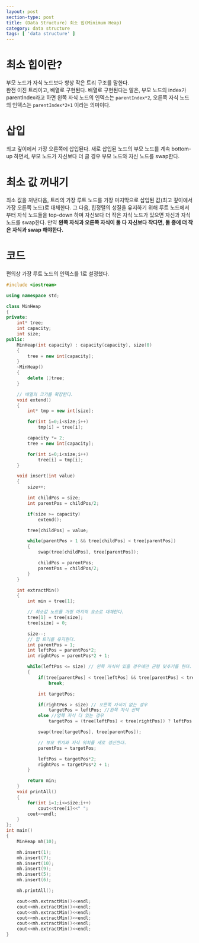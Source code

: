 ```yaml
---
layout: post
section-type: post
title: (Data Structure) 최소 힙(Minimum Heap)
category: data structure
tags: [ 'data structure' ]
---
```


# 최소 힙이란?

부모 노드가 자식 노드보다 항상 작은 트리 구조를 말한다.  
완전 이진 트리이고, 배열로 구현된다. 배열로 구현된다는 말은, 부모 노드의 index가 parentIndex라고 하면 왼쪽 자식 노드의 인덱스는 `parentIndex*2`, 오른쪽 자식 노드의 인덱스는 `parentIndex*2+1` 이라는 의미이다.

# 삽입

최고 깊이에서 가장 오른쪽에 삽입된다. 새로 삽입된 노드의 부모 노드를 계속 bottom-up 하면서, 부모 노드가 자신보다 더 클 경우 부모 노드와 자신 노드를 swap한다.  

# 최소 값 꺼내기

최소 값을 꺼낸다음, 트리의 가장 루트 노드를 가장 마지막으로 삽입된 값(최고 깊이에서 가장 오른쪽 노드)로 대체한다. 그 다음, 힙정렬의 성질을 유지하기 위해 루트 노드에서 부터 자식 노드들을 top-down 하며 자신보다 더 작은 자식 노드가 있으면 자신과 자식노드를 swap한다. 만약 **왼쪽 자식과 오른쪽 자식이 둘 다 자신보다 작다면, 둘 중에 더 작은 자식과 swap 해야한다.**

# 코드

편의상 가장 루트 노드의 인덱스를 1로 설정했다.

``` cpp
#include <iostream>

using namespace std;

class MinHeap
{
private:
    int* tree;
    int capacity;
    int size;
public:
    MinHeap(int capacity) : capacity(capacity), size(0)
    {
        tree = new int[capacity];
    }
    ~MinHeap()
    {
        delete []tree;
    }

    // 배열의 크기를 확장한다.
    void extend()
    {
        int* tmp = new int[size];

        for(int i=0;i<size;i++)
            tmp[i] = tree[i];

        capacity *= 2;
        tree = new int[capacity];

        for(int i=0;i<size;i++)
            tree[i] = tmp[i];
    }

    void insert(int value)
    {
        size++;

        int childPos = size;
        int parentPos = childPos/2;

        if(size >= capacity)
            extend();

        tree[childPos] = value;

        while(parentPos > 1 && tree[childPos] < tree[parentPos])
        {
            swap(tree[childPos], tree[parentPos]);

            childPos = parentPos;
            parentPos = childPos/2;
        }
    }

    int extractMin()
    {
        int min = tree[1];

        // 최소값 노드를 가장 마지막 요소로 대체한다.
        tree[1] = tree[size];
        tree[size] = 0;

        size--;
        // 힙 트리를 유지한다.
        int parentPos = 1;
        int leftPos = parentPos*2;
        int rightPos = parentPos*2 + 1;

        while(leftPos <= size) // 왼쪽 자식이 있을 경우에만 균형 맞추기를 한다.
        {
            if(tree[parentPos] < tree[leftPos] && tree[parentPos] < tree[rightPos]) //이미 자식이 둘 다 커버리면 균형 맞추기를 종료한다.
                break;

            int targetPos;

            if(rightPos > size) // 오른쪽 자식이 없는 경우
                targetPos = leftPos; //왼쪽 자식 선택
            else //양쪽 자식 다 있는 경우
                targetPos = (tree[leftPos] < tree[rightPos]) ? leftPos : rightPos; // 양쪽 자식 중에 더 큰 녀석과 부모와 교환한다.

            swap(tree[targetPos], tree[parentPos]);

            // 부모 위치와 자식 위치를 새로 갱신한다.
            parentPos = targetPos;

            leftPos = targetPos*2;
            rightPos = targetPos*2 + 1;
        }

        return min;
    }
    void printAll()
    {
        for(int i=1;i<=size;i++)
            cout<<tree[i]<<" ";
        cout<<endl;
    }
};
int main()
{
    MinHeap mh(10);

    mh.insert(1);
    mh.insert(7);
    mh.insert(10);
    mh.insert(9);
    mh.insert(5);
    mh.insert(6);

    mh.printAll();

    cout<<mh.extractMin()<<endl;
    cout<<mh.extractMin()<<endl;
    cout<<mh.extractMin()<<endl;
    cout<<mh.extractMin()<<endl;
    cout<<mh.extractMin()<<endl;
    cout<<mh.extractMin()<<endl;
}
```
